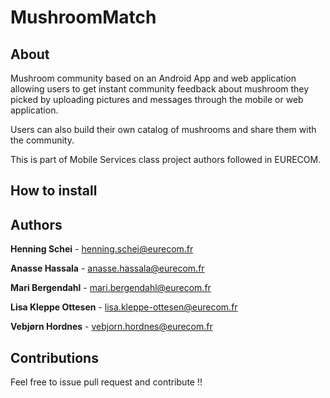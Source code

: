 # MushroomMatch
## About
Mushroom community based on an Android App and web application allowing users to get instant community feedback about mushroom they picked by uploading pictures and messages through the mobile or web application.

Users can also build their own catalog of mushrooms and share them with the community.

This is part of Mobile Services class project authors followed in EURECOM.

## How to install

## Authors
**Henning Schei** - henning.schei@eurecom.fr

**Anasse Hassala** - anasse.hassala@eurecom.fr

**Mari Bergendahl** - mari.bergendahl@eurecom.fr

**Lisa Kleppe Ottesen** - lisa.kleppe-ottesen@eurecom.fr

**Vebjørn Hordnes** - vebjorn.hordnes@eurecom.fr

## Contributions

Feel free to issue pull request and contribute !!
